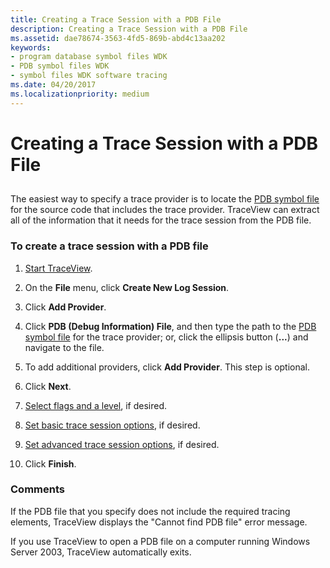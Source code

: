 ```yaml
---
title: Creating a Trace Session with a PDB File
description: Creating a Trace Session with a PDB File
ms.assetid: dae78674-3563-4fd5-869b-abd4c13aa202
keywords:
- program database symbol files WDK
- PDB symbol files WDK
- symbol files WDK software tracing
ms.date: 04/20/2017
ms.localizationpriority: medium
---
```


# Creating a Trace Session with a PDB File


## <span id="ddk_create_a_trace_session_with_a_pdb_file_tools"></span><span id="DDK_CREATE_A_TRACE_SESSION_WITH_A_PDB_FILE_TOOLS"></span>


The easiest way to specify a trace provider is to locate the [PDB symbol file](pdb-symbol-files.md) for the source code that includes the trace provider. TraceView can extract all of the information that it needs for the trace session from the PDB file.

### <span id="to_create_a_trace_session_with_a_pdb_file"></span><span id="TO_CREATE_A_TRACE_SESSION_WITH_A_PDB_FILE"></span>To create a trace session with a PDB file

1.  [Start TraceView](starting-and-exiting-traceview.md).

2.  On the **File** menu, click **Create New Log Session**.

3.  Click **Add Provider**.

4.  Click **PDB (Debug Information) File**, and then type the path to the [PDB symbol file](pdb-symbol-files.md) for the trace provider; or, click the ellipsis button (**...**) and navigate to the file.

5.  To add additional providers, click **Add Provider**. This step is optional.

6.  Click **Next**.

7.  [Select flags and a level](selecting-flags-and-levels.md), if desired.

8.  [Set basic trace session options](setting-basic-trace-session-options.md), if desired.

9.  [Set advanced trace session options](setting-advanced-trace-session-options.md), if desired.

10. Click **Finish**.

### <span id="comments"></span><span id="COMMENTS"></span>Comments

If the PDB file that you specify does not include the required tracing elements, TraceView displays the "Cannot find PDB file" error message.

If you use TraceView to open a PDB file on a computer running Windows Server 2003, TraceView automatically exits.

 





